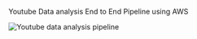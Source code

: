 Youtube Data analysis End to End Pipeline using AWS


![Youtube data analysis pipeline](https://github.com/akashgangadharan/Data-Engineering/assets/56498328/0e665718-eb4a-4d0e-9348-0167fb9fa1d0)
